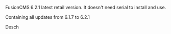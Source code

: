 FusionCMS 6.2.1 latest retail version.
It doesn't need serial to install and use.

Containing all updates from 6.1.7 to 6.2.1



Desch
